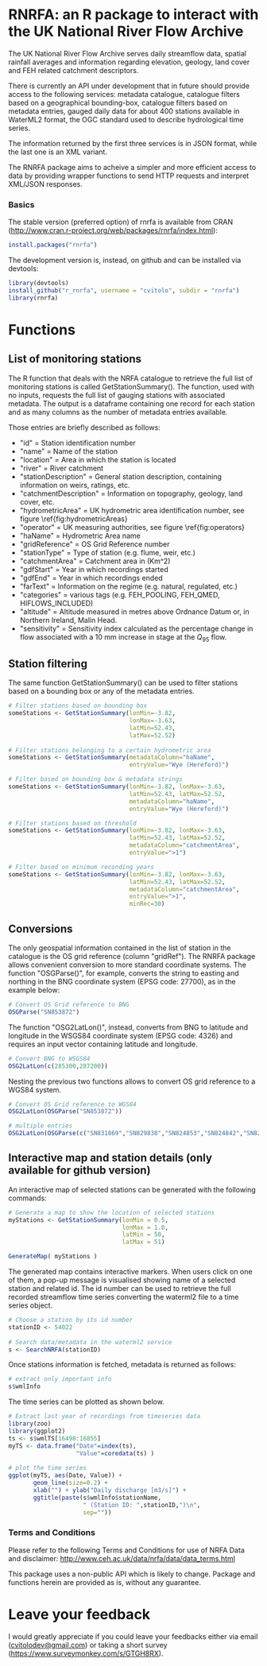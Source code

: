 RNRFA: an R package to interact with the UK National River Flow Archive
=======

The UK National River Flow Archive serves daily streamflow data, spatial rainfall averages and information regarding elevation, geology, land cover and FEH related catchment descriptors.

There is currently an API under development that in future should provide access to the following services: metadata catalogue, catalogue filters based on a geographical bounding-box, catalogue filters based on metadata entries, gauged daily data for about 400 stations available in WaterML2 format, the OGC standard used to describe hydrological time series.  

The information returned by the first three services is in JSON format, while the last one is an XML variant.

The RNRFA package aims to acheive a simpler and more efficient access to data by providing wrapper functions to send HTTP requests and interpret XML/JSON responses. 

### Basics
The stable version (preferred option) of rnrfa is available from CRAN (http://www.cran.r-project.org/web/packages/rnrfa/index.html):

```R
install.packages("rnrfa")
```

The development version is, instead, on github and can be installed via devtools:

```R
library(devtools)
install_github("r_rnrfa", username = "cvitolo", subdir = "rnrfa")
library(rnrfa)
```

# Functions

## List of monitoring stations
The R function that deals with the NRFA catalogue to retrieve the full list of monitoring stations is called GetStationSummary(). The function, used with no inputs, requests the full list of gauging stations with associated metadata. The output is a dataframe containing one record for each station and as many columns as the number of metadata entries available. 

Those entries are briefly described as follows:
* "id" = Station identification number
* "name" = Name of the station
* "location" = Area in which the station is located
* "river" = River catchment
* "stationDescription" = General station description, containing information on weirs, ratings, etc.
* "catchmentDescription" = Information on topography, geology, land cover, etc.
* "hydrometricArea" = UK hydrometric area identification number, see figure \ref{fig:hydrometricAreas}
* "operator" = UK measuring authorities, see figure \ref{fig:operators}
* "haName" = Hydrometric Area name
* "gridReference" = OS Grid Reference number
* "stationType" = Type of station (e.g. flume, weir, etc.)
* "catchmentArea" = Catchment area in (Km^2)
* "gdfStart" = Year in which recordings started
* "gdfEnd" = Year in which recordings ended
* "farText" = Information on the regime (e.g. natural, regulated, etc.)
* "categories" = various tags (e.g. FEH\_POOLING, FEH\_QMED, HIFLOWS\_INCLUDED)
* "altitude" = Altitude measured in metres above Ordnance Datum or, in Northern Ireland, Malin Head.
* "sensitivity" = Sensitivity index calculated as the percentage change in flow associated with a 10 mm increase in stage at the $Q_{95}$ flow.

## Station filtering
The same function GetStationSummary() can be used to filter stations based on a bounding box or any of the metadata entries. 

```R
# Filter stations based on bounding box
someStations <- GetStationSummary(lonMin=-3.82, 
                                  lonMax=-3.63, 
                                  latMin=52.43, 
                                  latMax=52.52)
                                  
# Filter stations belonging to a certain hydrometric area
someStations <- GetStationSummary(metadataColumn="haName",
                                  entryValue="Wye (Hereford)")

# Filter based on bounding box & metadata strings
someStations <- GetStationSummary(lonMin=-3.82, lonMax=-3.63, 
                                  latMin=52.43, latMax=52.52,
                                  metadataColumn="haName",
                                  entryValue="Wye (Hereford)")

# Filter stations based on threshold
someStations <- GetStationSummary(lonMin=-3.82, lonMax=-3.63, 
                                  latMin=52.43, latMax=52.52,
                                  metadataColumn="catchmentArea",
                                  entryValue=">1")

# Filter based on minimum reconding years
someStations <- GetStationSummary(lonMin=-3.82, lonMax=-3.63, 
                                  latMin=52.43, latMax=52.52,
                                  metadataColumn="catchmentArea",
                                  entryValue=">1",
                                  minRec=30)
```

## Conversions
The only geospatial information contained in the list of station in the catalogue is the OS grid reference (column "gridRef"). The RNRFA package allows convenient conversion to more standard coordinate systems. The function "OSGParse()", for example, converts the string to easting and northing in the BNG coordinate system (EPSG code: 27700), as in the example below:

```R
# Convert OS Grid reference to BNG
OSGParse("SN853872")
```

The function "OSG2LatLon()", instead, converts from BNG to latitude and longitude in the WSGS84 coordinate system (EPSG code: 4326) and requires an input vector containing latitude and longitude.

```R
# Convert BNG to WSGS84
OSG2LatLon(c(285300,287200))
```

Nesting the previous two functions allows to convert OS grid reference to a WGS84 system. 
```R
# Convert OS Grid reference to WGS84 
OSG2LatLon(OSGParse("SN853872"))

# multiple entries 
OSG2LatLon(OSGParse(c("SN831869","SN829838","SN824853","SN824842","SN826854")))
```

## Interactive map and station details (only available for github version)
An interactive map of selected stations can be generated with the following commands:

```R
# Generate a map to show the location of selected stations
myStations <- GetStationSummary(lonMin = 0.5,
                                lonMax = 1.0, 
                                latMin = 50, 
                                latMax = 51)

GenerateMap( myStations )
```

The generated map contains interactive markers. When users click on one of them, a pop-up message is visualised showing name of a selected station and related id. The id number can be used to retrieve the full recorded streamflow time series converting the waterml2 file to a time series object.

```R
# Choose a station by its id number
stationID <- 54022
 
# Search data/metadata in the waterml2 service
s <- SearchNRFA(stationID)
```

Once stations information is fetched, metadata is returned as follows:

```R
# extract only important info 
s$wmlInfo
```

The time series can be plotted as shown below.

```R
# Extract last year of recordings from timeseries data
library(zoo)
library(ggplot2)
ts <- s$wmlTS[16490:16855] 
myTS <- data.frame("Date"=index(ts),
                   "Value"=coredata(ts) )
 
# plot the time series
ggplot(myTS, aes(Date, Value)) + 
       geom_line(size=0.2) + 
       xlab("") + ylab("Daily discharge [m3/s]") +
       ggtitle(paste(s$wmlInfo$stationName,
                     " (Station ID: ",stationID,")\n",
                     sep=""))
```

### Terms and Conditions
Please refer to the following Terms and Conditions for use of NRFA Data and disclaimer: http://www.ceh.ac.uk/data/nrfa/data/data_terms.html 

This package uses a non-public API which is likely to change. Package and functions herein are provided as is, without any guarantee.

# Leave your feedback
I would greatly appreciate if you could leave your feedbacks either via email (cvitolodev@gmail.com) or taking a short survey (https://www.surveymonkey.com/s/GTGH8RX).
